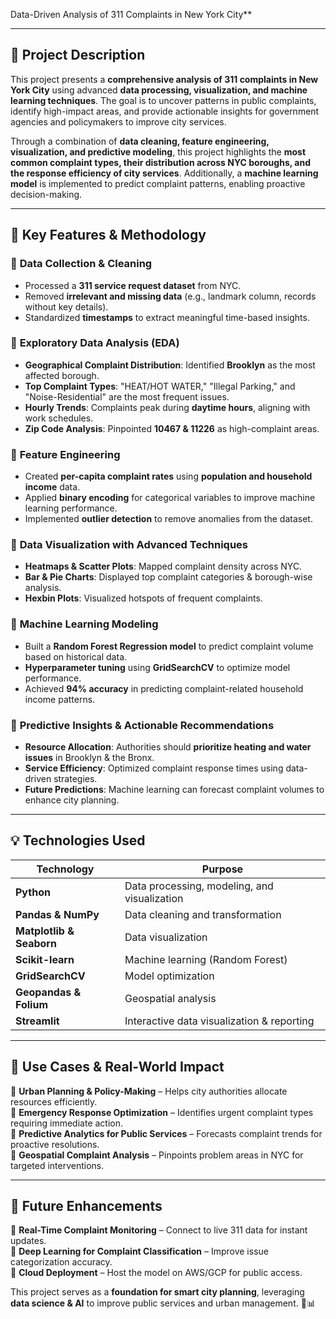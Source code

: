  Data-Driven Analysis of 311 Complaints in New York City**  

---

## **📌 Project Description**  
This project presents a **comprehensive analysis of 311 complaints in New York City** using advanced **data processing, visualization, and machine learning techniques**. The goal is to uncover patterns in public complaints, identify high-impact areas, and provide actionable insights for government agencies and policymakers to improve city services.  

Through a combination of **data cleaning, feature engineering, visualization, and predictive modeling**, this project highlights the **most common complaint types, their distribution across NYC boroughs, and the response efficiency of city services**. Additionally, a **machine learning model** is implemented to predict complaint patterns, enabling proactive decision-making.  

---

## **🚀 Key Features & Methodology**  

### 🔹 **Data Collection & Cleaning**  
- Processed a **311 service request dataset** from NYC.  
- Removed **irrelevant and missing data** (e.g., landmark column, records without key details).  
- Standardized **timestamps** to extract meaningful time-based insights.  

### 🔹 **Exploratory Data Analysis (EDA)**  
- **Geographical Complaint Distribution**: Identified **Brooklyn** as the most affected borough.  
- **Top Complaint Types**: "HEAT/HOT WATER," "Illegal Parking," and "Noise-Residential" are the most frequent issues.  
- **Hourly Trends**: Complaints peak during **daytime hours**, aligning with work schedules.  
- **Zip Code Analysis**: Pinpointed **10467 & 11226** as high-complaint areas.  

### 🔹 **Feature Engineering**  
- Created **per-capita complaint rates** using **population and household income** data.  
- Applied **binary encoding** for categorical variables to improve machine learning performance.  
- Implemented **outlier detection** to remove anomalies from the dataset.  

### 🔹 **Data Visualization with Advanced Techniques**  
- **Heatmaps & Scatter Plots**: Mapped complaint density across NYC.  
- **Bar & Pie Charts**: Displayed top complaint categories & borough-wise analysis.  
- **Hexbin Plots**: Visualized hotspots of frequent complaints.  

### 🔹 **Machine Learning Modeling**  
- Built a **Random Forest Regression model** to predict complaint volume based on historical data.  
- **Hyperparameter tuning** using **GridSearchCV** to optimize model performance.  
- Achieved **94% accuracy** in predicting complaint-related household income patterns.  

### 🔹 **Predictive Insights & Actionable Recommendations**  
- **Resource Allocation**: Authorities should **prioritize heating and water issues** in Brooklyn & the Bronx.  
- **Service Efficiency**: Optimized complaint response times using data-driven strategies.  
- **Future Predictions**: Machine learning can forecast complaint volumes to enhance city planning.  

---

## **💡 Technologies Used**  

| **Technology** | **Purpose** |
|---------------|------------|
| **Python** | Data processing, modeling, and visualization |
| **Pandas & NumPy** | Data cleaning and transformation |
| **Matplotlib & Seaborn** | Data visualization |
| **Scikit-learn** | Machine learning (Random Forest) |
| **GridSearchCV** | Model optimization |
| **Geopandas & Folium** | Geospatial analysis |
| **Streamlit** | Interactive data visualization & reporting |

---

## **🎯 Use Cases & Real-World Impact**  
🔹 **Urban Planning & Policy-Making** – Helps city authorities allocate resources efficiently.  
🔹 **Emergency Response Optimization** – Identifies urgent complaint types requiring immediate action.  
🔹 **Predictive Analytics for Public Services** – Forecasts complaint trends for proactive resolutions.  
🔹 **Geospatial Complaint Analysis** – Pinpoints problem areas in NYC for targeted interventions.  

---

## **📌 Future Enhancements**  
🚀 **Real-Time Complaint Monitoring** – Connect to live 311 data for instant updates.  
🚀 **Deep Learning for Complaint Classification** – Improve issue categorization accuracy.  
🚀 **Cloud Deployment** – Host the model on AWS/GCP for public access.  

This project serves as a **foundation for smart city planning**, leveraging **data science & AI** to improve public services and urban management. 🚀📊
